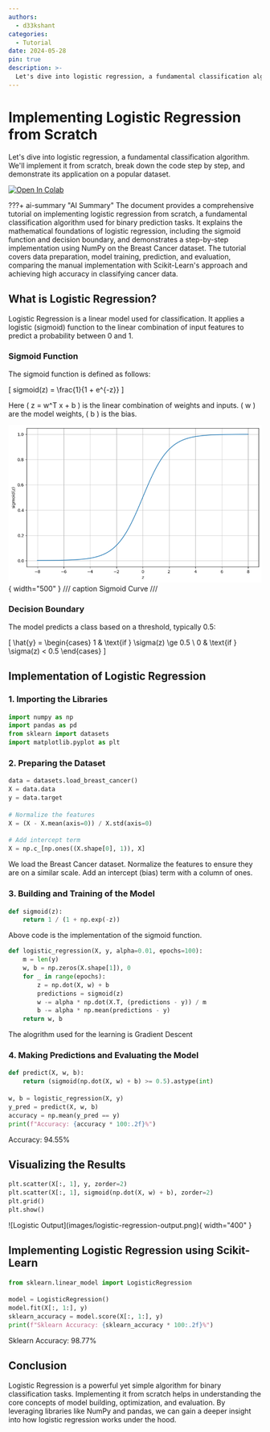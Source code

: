 ```yaml
---
authors:
  - d33kshant
categories:
  - Tutorial
date: 2024-05-28
pin: true
description: >-
  Let's dive into logistic regression, a fundamental classification algorithm. We'll implement it from scratch, break down the code step by step, and demonstrate its application on a popular dataset.
---
```


# Implementing Logistic Regression from Scratch

Let's dive into logistic regression, a fundamental classification algorithm. We'll implement it from scratch, break down the code step by step, and demonstrate its application on a popular dataset.

<!-- more -->

[![Open In Colab](https://colab.research.google.com/assets/colab-badge.svg)](https://colab.research.google.com/drive/1UzACrMpQtV3irBxH2E27vz5Dw9nNt1AG)

???+ ai-summary "AI Summary"
    The document provides a comprehensive tutorial on implementing logistic regression from scratch, a fundamental classification algorithm used for binary prediction tasks. It explains the mathematical foundations of logistic regression, including the sigmoid function and decision boundary, and demonstrates a step-by-step implementation using NumPy on the Breast Cancer dataset. The tutorial covers data preparation, model training, prediction, and evaluation, comparing the manual implementation with Scikit-Learn's approach and achieving high accuracy in classifying cancer data.

## What is Logistic Regression?

Logistic Regression is a linear model used for classification. It applies a logistic (sigmoid) function to the linear combination of input features to predict a probability between 0 and 1.

### Sigmoid Function
The sigmoid function is defined as follows:

\[
sigmoid(z) = \frac{1}{1 + e^{-z}}
\]

Here \( z = w^T x + b \) is the linear combination of weights and inputs. \( w \) are the model weights, \( b \) is the bias.

![Sigmoid Curve](images/sigmoid.png){ width="500" }
/// caption
Sigmoid Curve
///

### Decision Boundary
The model predicts a class based on a threshold, typically 0.5:

\[
\hat{y} = \begin{cases}
1 & \text{if } \sigma(z) \ge 0.5 \\
0 & \text{if } \sigma(z) < 0.5
\end{cases}
\]

## Implementation of Logistic Regression

### 1. Importing the Libraries
```python
import numpy as np
import pandas as pd
from sklearn import datasets
import matplotlib.pyplot as plt
```

### 2. Preparing the Dataset
```python
data = datasets.load_breast_cancer()
X = data.data
y = data.target

# Normalize the features
X = (X - X.mean(axis=0)) / X.std(axis=0)

# Add intercept term
X = np.c_[np.ones((X.shape[0], 1)), X]
```
We load the Breast Cancer dataset. Normalize the features to ensure they are on a similar scale. Add an intercept (bias) term with a column of ones.

### 3. Building and Training of the Model

```python
def sigmoid(z):
    return 1 / (1 + np.exp(-z))
```
Above code is the implementation of the sigmoid function.

```python
def logistic_regression(X, y, alpha=0.01, epochs=100):
    m = len(y)
    w, b = np.zeros(X.shape[1]), 0
    for _ in range(epochs):
        z = np.dot(X, w) + b
        predictions = sigmoid(z)
        w -= alpha * np.dot(X.T, (predictions - y)) / m
        b -= alpha * np.mean(predictions - y)
    return w, b
```

The alogrithm used for the learning is Gradient Descent 

### 4. Making Predictions and Evaluating the Model

```python
def predict(X, w, b):
    return (sigmoid(np.dot(X, w) + b) >= 0.5).astype(int)

w, b = logistic_regression(X, y)
y_pred = predict(X, w, b)
accuracy = np.mean(y_pred == y)
print(f"Accuracy: {accuracy * 100:.2f}%")
```

<div class="result" markdown>
Accuracy: 94.55%
</div>



## Visualizing the Results

```python
plt.scatter(X[:, 1], y, zorder=2)
plt.scatter(X[:, 1], sigmoid(np.dot(X, w) + b), zorder=2)
plt.grid()
plt.show()
```
<div class="result" markdown>
![Logistic Output](images/logistic-regression-output.png){ width="400" }
</div>


## Implementing Logistic Regression using Scikit-Learn
```python
from sklearn.linear_model import LogisticRegression

model = LogisticRegression()
model.fit(X[:, 1:], y)
sklearn_accuracy = model.score(X[:, 1:], y)
print(f"Sklearn Accuracy: {sklearn_accuracy * 100:.2f}%")
```
<div class="result" markdown>
Sklearn Accuracy: 98.77%
</div>


## Conclusion
Logistic Regression is a powerful yet simple algorithm for binary classification tasks. Implementing it from scratch helps in understanding the core concepts of model building, optimization, and evaluation. By leveraging libraries like NumPy and pandas, we can gain a deeper insight into how logistic regression works under the hood.
